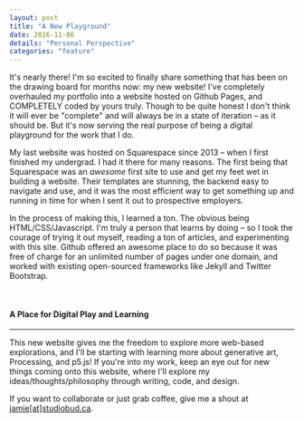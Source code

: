 ```yaml
---
layout: post
title: "A New Playground"
date: 2016-11-06
details: "Personal Perspective"
categories: "feature"
---
```


It's nearly there! I'm so excited to finally share something that has been on the drawing board for months now: my new website! I've completely overhauled my portfolio into a website hosted on Github Pages, and COMPLETELY coded by yours truly. Though to be quite honest I don't think it will ever be "complete" and will always be in a state of iteration – as it should be. But it's now serving the real purpose of being a digital playground for the work that I do.

My last website was hosted on Squarespace since 2013 – when I first finished my undergrad. I had it there for many reasons. The first being that Squarespace was an <i>awesome</i> first site to use and get my feet wet in building a website. Their templates are stunning, the backend easy to navigate and use, and it was the most efficient way to get something up and running in time for when I sent it out to prospective employers. 

In the process of making this, I learned a ton. The obvious being HTML/CSS/Javascript. I'm truly a person that learns by doing – so I took the courage of trying it out myself, reading a ton of articles, and experimenting with this site. Github offered an awesome place to do so because it was free of charge for an unlimited number of pages under one domain, and worked with existing open-sourced frameworks like Jekyll and Twitter Bootstrap. 

<br>
<h4 class="article-subheading">A Place for Digital Play and Learning</h4>
<hr class="xs-thick-hr" align="left">

This new website gives me the freedom to explore more web-based explorations, and I'll be starting with learning more about generative art, Processing, and p5.js! If you're into my work, keep an eye out for new things coming onto this website, where I'll explore my ideas/thoughts/philosophy through writing, code, and design. 

If you want to collaborate or just grab coffee, give me a shout at <a href="mailto:jamie@studiobud.ca?Subject=Hello!" target="_top">jamie[at]studiobud.ca</a>. 


